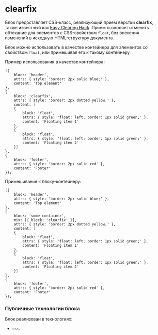 # clearfix

Блок предоставляет СSS-класс, реализующий прием верстки **clearfix**, также известный как [Easy Clearing Hack](http://www.456bereastreet.com/archive/200603/new_clearing_method_needed_for_ie7/). Прием позволяет отменить обтекание для элементов с CSS-свойством `float`, без внесения изменений в исходную HTML-структуру документа.

Блок можно использовать в качестве контейнера для элементов со свойством `float`, или примешивая его к такому контейнеру.

Пример использования в качестве контейнера:

```bemjson
({
    block: 'header',
    attrs: { style: 'border: 2px solid blue;' },
    content: 'Top element'
},
{
    block: 'clearfix',
    attrs: { style: 'border: 2px dotted yellow;' },   
    content: [
    {
        block: 'float',
        attrs: { style: 'float: left; border: 1px solid green;' },
        content: 'Floating item 1'
    },
    {
        block: 'float',
        attrs: { style: 'float: left; border: 1px solid green;' },
        content: 'Floating item 2'
    }]
},
{
    block: 'footer',
    attrs: { style: 'border: 2px solid red' },
    content: 'Footer'
});
```


Примешивание к блоку-контейнеру:

```bemjson
({
    block: 'header',
    attrs: { style: 'border: 2px solid blue;' },
    content: 'Top element'
},
{
    block: 'some-container',
    mix: [{ block: 'clearfix' }],
    attrs: { style: 'border: 2px dotted yellow;' },
    content: [
    {
        block: 'float',
        attrs: { style: 'float: left; border: 1px solid green;' },
        content: 'Floating item 1'
    },
    {
        block: 'float',
        attrs: { style: 'float: left; border: 1px solid green;' },
        content: 'Floating item 2'
    }]
},
{
    block: 'footer',
    attrs: { style: 'border: 2px solid red' },
    content: 'Footer'
});
```


### Публичные технологии блока

Блок реализован в технологиях:

* `css`.
